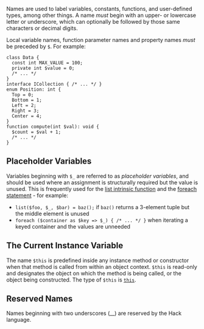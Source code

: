 Names are used to label variables, constants, functions, and user-defined types, among other things. A name *must* begin
with an upper- or lowercase letter or underscore, which can optionally be followed by those same characters or decimal digits.

Local variable names, function parameter names and property names *must* be preceded by `$`. For example:

```hack
class Data {
  const int MAX_VALUE = 100;
  private int $value = 0;
  /* ... */
}
interface ICollection { /* ... */ }
enum Position: int {
  Top = 0;
  Bottom = 1;
  Left = 2;
  Right = 3;
  Center = 4;
}
function compute(int $val): void {
  $count = $val + 1;
  /* ... */
}
```

## Placeholder Variables
Variables beginning with `$_` are referred to as *placeholder variables*, and should be used where an assignment is structurally required but the value is unused. This is frequently used for the
[list intrinsic function](../expressions-and-operators/list.md) and the [foreach statement](../statements/foreach.md) - for example:

* `list($foo, $_, $bar) = baz();` if `baz()` returns a 3-element tuple but the middle element is unused
* `foreach ($container as $key => $_) { /* ... */ }` when iterating a keyed container and the values are unneeded

## The Current Instance Variable
The name `$this` is predefined inside any instance method or constructor when that method is called from within an object context.
`$this` is read-only and designates the object on which the method is being called, or the object being constructed. The type of
`$this` is [`this`](../built-in-types/this.md).

## Reserved Names
Names beginning with two underscores (__) are reserved by the Hack language.
